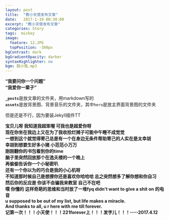 ```yaml
---
layout: post
title:  "教小天使发布文章"
date:   2017-1-19 00:30:00
excerpt: "教小天使发布文章"
categories: Story
tags:  mickey
image:
  feature: 12.JPG
  topPosition: -300px
bgContrast: dark
bgGradientOpacity: darker
syntaxHighlighter: no
bgm: 胆小鬼.mp3
---
```


<b>“我要问你一个问题”<br>
“我爱你一辈子”</b>

<b>`_posts`</b>是放文章的文件夹，用markdown写的<br>
<b>`assets`</b>是放背景图、背景音乐的文件夹，其中`hero`是放主界面背景图的文件夹<br>

但是还是不行，因为要装Jekyll插件TT

<b>宝贝儿呀 我知道我超笨喔 可我也是超爱你呀<br>
<b>现在你坐在我边上又在为了我收拾烂摊子可能中午睡不成觉觉<br>
<b>一想到这个就觉得寄己总是有一个在身边无条件帮助寄己的人实在是太幸胡 <br>
<b>幸胡到想要生好多小猪 小范范小万万<br>
<b>刚刚翻你的书包看到你的time<br>
<b>脑子里突然回放那个在逸夫楼的一个晚上<br>
<b>再偷偷告诉你一个小秘密叭<br>
<b>还有一个你以为的巧合是我的小心机呀<br>
<b>不知道那时候自己是想撩你还是喜欢你哈哈哈 总之突然想多了解你想和你自习<br>
<b>然后你的反应是 你该不会骗我来教室 自己不在吧<br>
<b>噗 你懂的 这样奇葩的思维和当时放了一堆fyq didn't want to give a shit on 的电音<br>
<b>u supposed to be out of my list, but life makes a miracle.<br>
<b>And thanks to all, u r here with me till forever.<br>
<b>记第一次！！！小天使！！！221forever上！！！发字儿！！！----2017.4.12<br>
